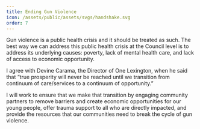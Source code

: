 ```yaml
---
title: Ending Gun Violence
icon: /assets/public/assets/svgs/handshake.svg
order: 7
---
```


Gun violence is a public health crisis and it should be treated as such. The best way we can address this public health crisis at the Council level is to address its underlying causes: poverty, lack of mental health care, and lack of access to economic opportunity.

I agree with Devine Carama, the Director of One Lexington, when he said that “true prosperity will never be reached until we transition from continuum of care/services to a continuum of opportunity.”

I will work to ensure that we make that transition by engaging community partners to remove barriers and create economic opportunities for our young people, offer trauma support to all who are directly impacted, and provide the resources that our communities need to break the cycle of gun violence.
